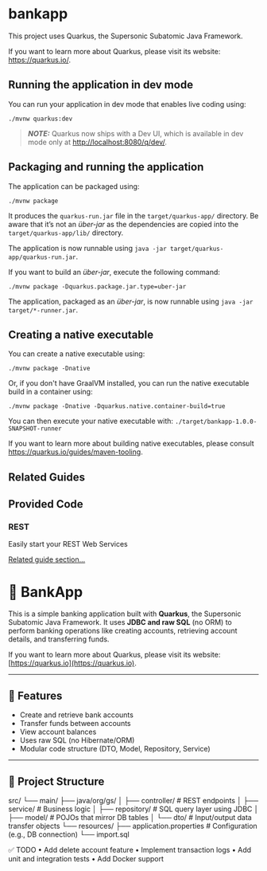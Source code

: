 # bankapp

This project uses Quarkus, the Supersonic Subatomic Java Framework.

If you want to learn more about Quarkus, please visit its website: <https://quarkus.io/>.

## Running the application in dev mode

You can run your application in dev mode that enables live coding using:

```shell script
./mvnw quarkus:dev
```

> **_NOTE:_** Quarkus now ships with a Dev UI, which is available in dev mode only at <http://localhost:8080/q/dev/>.

## Packaging and running the application

The application can be packaged using:

```shell script
./mvnw package
```

It produces the `quarkus-run.jar` file in the `target/quarkus-app/` directory.
Be aware that it’s not an _über-jar_ as the dependencies are copied into the `target/quarkus-app/lib/` directory.

The application is now runnable using `java -jar target/quarkus-app/quarkus-run.jar`.

If you want to build an _über-jar_, execute the following command:

```shell script
./mvnw package -Dquarkus.package.jar.type=uber-jar
```

The application, packaged as an _über-jar_, is now runnable using `java -jar target/*-runner.jar`.

## Creating a native executable

You can create a native executable using:

```shell script
./mvnw package -Dnative
```

Or, if you don't have GraalVM installed, you can run the native executable build in a container using:

```shell script
./mvnw package -Dnative -Dquarkus.native.container-build=true
```

You can then execute your native executable with: `./target/bankapp-1.0.0-SNAPSHOT-runner`

If you want to learn more about building native executables, please consult <https://quarkus.io/guides/maven-tooling>.

## Related Guides

## Provided Code

### REST

Easily start your REST Web Services

[Related guide section...](https://quarkus.io/guides/getting-started-reactive#reactive-jax-rs-resources)

# 🏦 BankApp

This is a simple banking application built with **Quarkus**, the Supersonic Subatomic Java Framework. It uses **JDBC and raw SQL** (no ORM) to perform banking operations like creating accounts, retrieving account details, and transferring funds.

If you want to learn more about Quarkus, please visit its website: [https://quarkus.io](https://quarkus.io).

---

## 🚀 Features

- Create and retrieve bank accounts
- Transfer funds between accounts
- View account balances
- Uses raw SQL (no Hibernate/ORM)
- Modular code structure (DTO, Model, Repository, Service)

---

## 📁 Project Structure

src/
└── main/
├── java/org/gs/
│ ├── controller/ # REST endpoints
│ ├── service/ # Business logic
│ ├── repository/ # SQL query layer using JDBC
│ ├── model/ # POJOs that mirror DB tables
│ └── dto/ # Input/output data transfer objects
└── resources/
├── application.properties # Configuration (e.g., DB connection)
└── import.sql

✅ TODO
• Add delete account feature
• Implement transaction logs
• Add unit and integration tests
• Add Docker support
